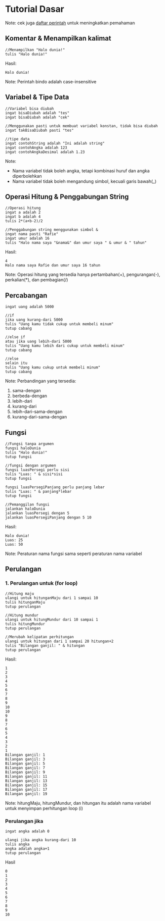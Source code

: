 # Tutorial Dasar
Note: cek juga [daftar perintah](perintah.md) untuk meningkatkan pemahaman
## Komentar & Menampilkan kalimat
```
//Menampilkan "Halo dunia!"
tulis "Halo dunia!"
```
Hasil:
```
Halo dunia!
```
Note: Perintah bindo adalah case-insensitive

## Variabel & Tipe Data
```
//Variabel bisa diubah
ingat bisaDiubah adalah "tes"
ingat bisaDiubah adalah "cek"

//Menggunakan pasti untuk membuat variabel konstan, tidak bisa diubah
ingat takBisaDiubah pasti "tes"

//tipe data
ingat contohString adalah "Ini adalah string"
ingat contohAngka adalah 123
ingat contohAngkaDesimal adalah 1.23
```
Note:
- Nama variabel tidak boleh angka, tetapi kombinasi huruf dan angka diperbolehkan
- Nama variabel tidak boleh mengandung simbol, kecuali garis bawah(_)

## Operasi Hitung & Penggabungan String
```
//Operasi hitung
ingat a adalah 2
ingat b adalah 4
tulis 2*(a+b-2)/2

//Penggabungan string menggunakan simbol &
ingat nama pasti "Rafie"
ingat umur adalah 16
tulis "Halo nama saya "&nama&" dan umur saya " & umur & " tahun"
```
Hasil:
```
4
Halo nama saya Rafie dan umur saya 16 tahun
```
Note: Operasi hitung yang tersedia hanya pertambahan(+), pengurangan(-), perkalian(*), dan pembagian(/)

## Percabangan
```
ingat uang adalah 5000

//if
jika uang kurang-dari 5000
tulis "Uang kamu tidak cukup untuk membeli minum"
tutup cabang

//else if
atau jika uang lebih-dari 5000
tulis "Uang kamu lebih dari cukup untuk membeli minum"
tutup cabang

//else
selain itu
tulis "Uang kamu cukup untuk membeli minum"
tutup cabang
```
Note:
Perbandingan yang tersedia:
1. sama-dengan
2. berbeda-dengan
3. lebih-dari
4. kurang-dari
5. lebih-dari-sama-dengan
6. kurang-dari-sama-dengan

## Fungsi
```
//Fungsi tanpa argumen
fungsi haloDunia
tulis "Halo dunia!"
tutup fungsi

//fungsi dengan argumen
fungsi luasPersegi perlu sisi
tulis "Luas: " & sisi*sisi
tutup fungsi

fungsi luasPersegiPanjang perlu panjang lebar
tulis "Luas: " & panjang*lebar
tutup fungsi

//Pemanggilan fungsi
jalankan haloDunia
jalankan luasPersegi dengan 5
jalankan luasPersegiPanjang dengan 5 10
```
Hasil:
```
Halo dunia!
Luas: 25
Luas: 50
```
Note: Peraturan nama fungsi sama seperti peraturan nama variabel

## Perulangan
### 1. Perulangan untuk (for loop)
```
//Hitung maju
ulangi untuk hitunganMaju dari 1 sampai 10 
tulis hitunganMaju
tutup perulangan

//Hitung mundur
ulangi untuk hitungMundur dari 10 sampai 1
tulis hitungMundur
tutup perulangan

//Merubah kelipatan perhitungan
ulangi untuk hitungan dari 1 sampai 20 hitungan+2
tulis "Bilangan ganjil: " & hitungan
tutup perulangan
```
Hasil:
```
1
2
3
4
5
6
7
8
9
10
10
9
8
7
6
5
4
3
2
1
Bilangan ganjil: 1
Bilangan ganjil: 3
Bilangan ganjil: 5
Bilangan ganjil: 7
Bilangan ganjil: 9
Bilangan ganjil: 11
Bilangan ganjil: 13
Bilangan ganjil: 15
Bilangan ganjil: 17
Bilangan ganjil: 19
```
Note: hitungMaju, hitungMundur, dan hitungan itu adalah nama variabel untuk menyimpan perhitungan loop (i)
### Perulangan jika
```
ingat angka adalah 0

ulangi jika angka kurang-dari 10
tulis angka
angka adalah angka+1
tutup perulangan
```
Hasil
```
0
1
2
3
4
5
6
7
8
9
10
```

